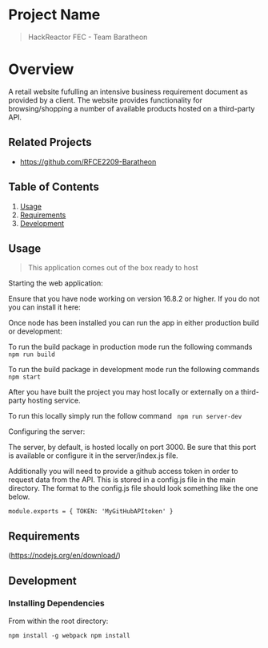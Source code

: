 # Project Name

> HackReactor FEC - Team Baratheon

# Overview

  A retail website fufulling an intensive business requirement document as provided by a client.
  The website provides functionality for browsing/shopping a number of available products hosted on a third-party API.

  

## Related Projects

  - https://github.com/RFCE2209-Baratheon

## Table of Contents

1. [Usage](#Usage)
1. [Requirements](#requirements)
1. [Development](#development)

## Usage

> This application comes out of the box ready to host 

  Starting the web application:

  Ensure that you have node working on version 16.8.2 or higher.  If you do not you can install it here: 

  Once node has been installed you can run the app in either production build or development:

  To run the build package in production mode run the following commands ``
  npm run build``

  To run the build package in development mode run the following commands ``
  npm start``

  After you have built the project you may host locally or externally on a third-party hosting service.

  To run this locally simply run the follow command ``
  npm run server-dev``

  Configuring the server:

  The server, by default, is hosted locally on port 3000.  Be sure that this port is available or configure it in the server/index.js file.

  Additionally you will need to provide a github access token in order to request data from the API.  This is stored in a config.js file in the main       directory.  The format to the config.js file should look something like the one below.

  `` module.exports = {
  TOKEN: 'MyGitHubAPItoken'
  }
  ``

## Requirements


(https://nodejs.org/en/download/)

## Development



### Installing Dependencies

From within the root directory:

``
npm install -g webpack
npm install
``

